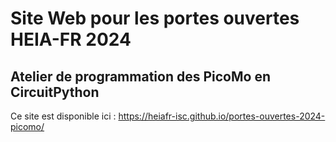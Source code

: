 # Site Web pour les portes ouvertes HEIA-FR 2024

## Atelier de programmation des PicoMo en CircuitPython

Ce site est disponible ici : https://heiafr-isc.github.io/portes-ouvertes-2024-picomo/
